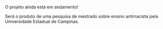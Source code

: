 O projeto ainda está em andamento!

Será o produto de uma pesquisa de mestrado sobre ensino antirracista pela Universidade Estadual de Campinas.
